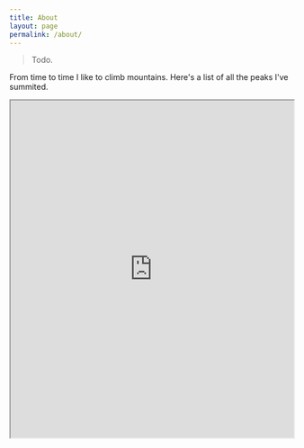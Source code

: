 ```yaml
---
title: About
layout: page
permalink: /about/
---
```



> Todo.

From time to time I like to climb mountains. Here's a list of all the peaks I've summited.

<iframe src="https://www.google.com/maps/d/u/0/embed?mid=1_gdCvhMjeEt8_tJEGfY21R-MjK37qTo&ehbc=2E312F" width="100%" height="600px"></iframe>

